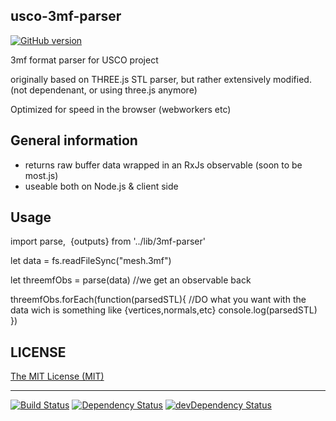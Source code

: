 ## usco-3mf-parser

[![GitHub version](https://badge.fury.io/gh/usco%2Fusco-3mf-parser.svg)](https://badge.fury.io/gh/usco%2Fusco-3mf-parser)

3mf format parser for USCO project

originally based on THREE.js STL parser, but rather extensively modified.
(not dependenant, or using three.js anymore)

Optimized for speed in the browser (webworkers etc)



## General information

  - returns raw buffer data wrapped in an RxJs observable (soon to be most.js)
  - useable both on Node.js & client side 


## Usage 

  
import parse,  {outputs} from '../lib/3mf-parser'

let data = fs.readFileSync("mesh.3mf")

let threemfObs = parse(data) //we get an observable back

threemfObs.forEach(function(parsedSTL){
  //DO what you want with the data wich is something like {vertices,normals,etc}
  console.log(parsedSTL) 
})



## LICENSE

[The MIT License (MIT)](https://github.com/usco/usco-3mf-parser/blob/master/LICENSE)

- - -

[![Build Status](https://travis-ci.org/usco/usco-3mf-parser.svg?branch=master)](https://travis-ci.org/usco/usco-3mf-parser)
[![Dependency Status](https://david-dm.org/usco/usco-3mf-parser.svg)](https://david-dm.org/usco/usco-3mf-parser)
[![devDependency Status](https://david-dm.org/usco/usco-3mf-parser/dev-status.svg)](https://david-dm.org/usco/usco-3mf-parser#info=devDependencies)
